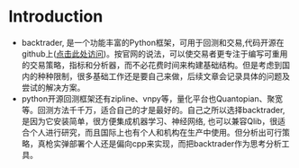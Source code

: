 # Introduction

- backtrader, 是一个功能丰富的Python框架，可用于回测和交易,代码开源在github上([点击此处访问](https://github.com/mementum/backtrader))。按官网的说法，可以使交易者更专注于编写可重用的交易策略，指标和分析器，而不必花费时间来构建基础结构。但是考虑到国内的种种限制，很多基础工作还是要自己来做，后续文章会记录具体的问题及尝试的解决方案。
- python开源回测框架还有zipline、vnpy等，量化平台也Quantopian、聚宽等。回测方法千千万，适合自己的才是最好的。自己之所以选择backtrader, 是因为它安装简单，很方便集成机器学习、神经网络, 也可以兼容Qlib，很适合个人进行研究，而且国际上也有个人和机构在生产中使用。但分析出可行策略，真枪实弹部署个人还是偏向cpp来实现，而把backtrader作为思考分析工具。